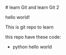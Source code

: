 \# learn Git and learn Git 2 

hello world!

This is git repo to learn

this repo have these code:
  - python hello world
